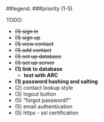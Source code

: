 ##legend:
###priority (1-5)


TODO:
* ~~(1) sign in~~
* ~~(1) sign up~~
* ~~(1) view contact~~
* ~~(1) add contact~~
* ~~(1) set up database~~
* ~~(1) set up server~~
* __(1) link to database__
  * __test with ARC__
* __(1) password hashing and salting__
* (2) contact lookup style
* (3) logout button
* (5) "forgot password?"
* (5) email authentication
* (5) https - ssl certification
